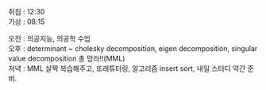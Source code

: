 취침 : 12:30  
기상 : 08:15  
  
오전 : 의공지능, 의공학 수업  
오후 : determinant ~ cholesky decomposition, eigen decomposition, singular value decomposition 총 망라!!(MML)  
저녁 : MML 살짝 복습해주고, 또래튜터링, 알고리즘 insert sort, 내일 스터디 약간 준비.
